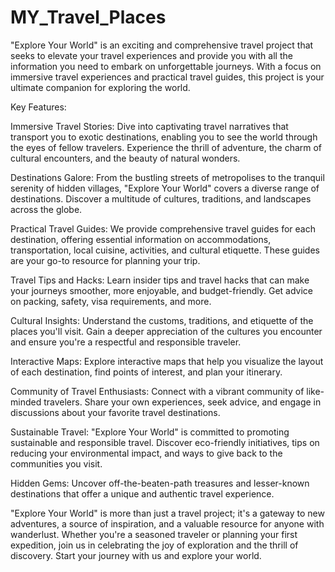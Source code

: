 # MY_Travel_Places

"Explore Your World" is an exciting and comprehensive travel project that seeks to elevate your travel experiences and provide you with all the information you need to embark on unforgettable journeys. With a focus on immersive travel experiences and practical travel guides, this project is your ultimate companion for exploring the world.

Key Features:

Immersive Travel Stories: Dive into captivating travel narratives that transport you to exotic destinations, enabling you to see the world through the eyes of fellow travelers. Experience the thrill of adventure, the charm of cultural encounters, and the beauty of natural wonders.

Destinations Galore: From the bustling streets of metropolises to the tranquil serenity of hidden villages, "Explore Your World" covers a diverse range of destinations. Discover a multitude of cultures, traditions, and landscapes across the globe.

Practical Travel Guides: We provide comprehensive travel guides for each destination, offering essential information on accommodations, transportation, local cuisine, activities, and cultural etiquette. These guides are your go-to resource for planning your trip.

Travel Tips and Hacks: Learn insider tips and travel hacks that can make your journeys smoother, more enjoyable, and budget-friendly. Get advice on packing, safety, visa requirements, and more.

Cultural Insights: Understand the customs, traditions, and etiquette of the places you'll visit. Gain a deeper appreciation of the cultures you encounter and ensure you're a respectful and responsible traveler.

Interactive Maps: Explore interactive maps that help you visualize the layout of each destination, find points of interest, and plan your itinerary.

Community of Travel Enthusiasts: Connect with a vibrant community of like-minded travelers. Share your own experiences, seek advice, and engage in discussions about your favorite travel destinations.

Sustainable Travel: "Explore Your World" is committed to promoting sustainable and responsible travel. Discover eco-friendly initiatives, tips on reducing your environmental impact, and ways to give back to the communities you visit.

Hidden Gems: Uncover off-the-beaten-path treasures and lesser-known destinations that offer a unique and authentic travel experience.

"Explore Your World" is more than just a travel project; it's a gateway to new adventures, a source of inspiration, and a valuable resource for anyone with wanderlust. Whether you're a seasoned traveler or planning your first expedition, join us in celebrating the joy of exploration and the thrill of discovery. Start your journey with us and explore your world.

